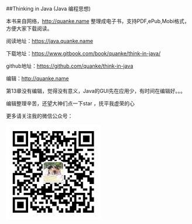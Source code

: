 
##Thinking in Java (Java 编程思想)


本书来自网络，http://quanke.name 整理成电子书，支持PDF,ePub,Mobi格式，方便大家下载阅读。

阅读地址：https://java.quanke.name

下载地址：https://www.gitbook.com/book/quanke/think-in-java/

github地址：https://github.com/quanke/think-in-java

编辑：http://quanke.name

第13章没有编辑，觉得没有意义，Java的GUI先在应用少，有时间在编辑好。。。

编辑整理辛苦，还望大神们点一下star ，抚平我虚荣的心

更多请关注我的微信公众号：

![](/assets/qrcode_for_gh_26893aa0a4ea_258.jpg)

